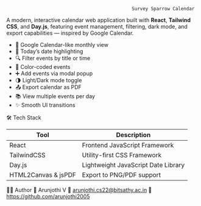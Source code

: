                                                   Survey Sparrow Calendar
A modern, interactive calendar web application built with **React**, **Tailwind CSS**, and **Day.js**, featuring event management, filtering, dark mode, and export capabilities — inspired by Google Calendar.

- 📆 Google Calendar-like monthly view
- 🌟 Today’s date highlighting
- 🔍 Filter events by title or time
- 🎨 Color-coded events
- ➕ Add events via modal popup
- 🌗 Light/Dark mode toggle
- 📤 Export calendar as PDF
- 📚 View multiple events per day
- ✨ Smooth UI transitions

🛠️ Tech Stack

| Tool        | Description                        |
|-------------|------------------------------------|
| React       | Frontend JavaScript Framework      |
| TailwindCSS | Utility-first CSS Framework        |
| Day.js      | Lightweight JavaScript Date Library|
| HTML2Canvas & jsPDF | Export to PNG/PDF support  |

🙋‍♂️ Author
👤 Arunjothi V
📧 arunjothi.cs22@bitsathy.ac.in
🔗 https://github.com/arunjothi2005
